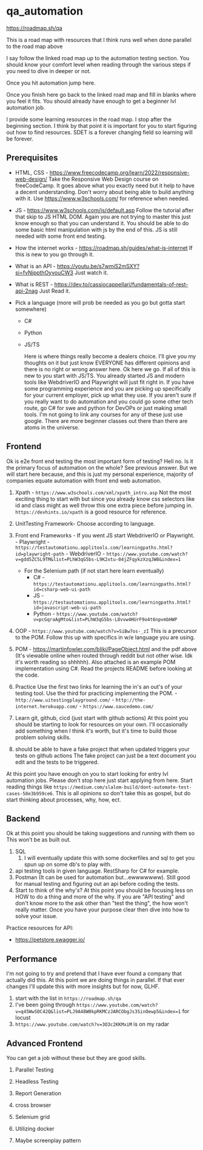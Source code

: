 # qa_automation

https://roadmap.sh/qa

  

This is a road map with resources that I think runs well when done parallel to the road map above

  

I say follow the linked road map up to the automation testing section. You should know your comfort level when reading through the various steps if you need to dive in deeper or not.

  

Once you hit automation jump here.

  

Once you finish here go back to the linked road map and fill in blanks where you feel it fits. You should already have enough to get a beginner lvl automation job.

  

I provide some learning resources in the road map. I stop after the beginning section. I think by that point it is important for you to start figuring out how to find resources. SDET is a forever changing field so learning will be forever.

  

## Prerequisites

-  HTML, CSS - https://www.freecodecamp.org/learn/2022/responsive-web-design/
	  Take the Responsive Web Design course on freeCodeCamp. It goes above what you exactly need but it help to have a decent understanding. Don't worry about being able to build anything with it. Use https://www.w3schools.com/ for reference when needed.

- JS - https://www.w3schools.com/js/default.asp
	  Follow the tutorial after that skip to JS HTML DOM. Again you are not trying to master this just know enough so that you can understand it. You should be able to do some basic html manipulation with js by the end of this. JS is still needed with some front end testing.

- How the internet works - https://roadmap.sh/guides/what-is-internet
		If this is new to you go through it.
- What is an API - https://youtu.be/s7wmiS2mSXY?si=fvNjppthOyvouCW3
		Just watch it. 
- What is REST - https://dev.to/cassiocappellari/fundamentals-of-rest-api-2nag
		Just Read it.

- Pick a language (more will prob be needed as you go but gotta start somewhere)
	- C#
	- Python
	- JS/TS

		Here is where things really become a dealers choice. I'll give you my thoughts on it but just know EVERYONE has different opinions and there is no right or wrong answer here. Ok here we go. If all of this is new to you start with JS/TS. You already started JS and modern tools like WebdriverIO and Playwright will just fit right in. If you have some programming experience and you are picking up specifically for your current employer, pick up what they use. If you aren't sure if you really want to do automation and you could go some other tech route, go C# for swe and python for DevOPs or just making small tools. I'm not going to link any courses for any of these just use google. There are more beginner classes out there than there are atoms in the universe. 



## Frontend
Ok is e2e front end testing the most important form of testing? Hell no. Is it the primary focus of automation on the whole? See previous answer. But we will start here because, and this is just my personal experience, majority of companies equate automation with front end web automation. 

1.  Xpath - `https://www.w3schools.com/xml/xpath_intro.asp`
		Not the most exciting thing to start with but since you already know css selectors like id and class might as well throw this one extra piece before jumping in.` https://devhints.io/xpath` is a good resource for reference. 
2. UnitTesting Framework- Choose according to language. 
3. Front end Frameworks - If you went JS start WebdriverIO or Playwright. 
		- Playwright - `https://testautomationu.applitools.com/learningpaths.html?id=playwright-path`
		- WebdriverIO - `https://www.youtube.com/watch?v=gdd5ZC5L9TM&list=PLhW3qG5bs-L9K2xtu-04jZFqykzXzqJW8&index=1`
	- For the Selenium path (if not start here learn eventually)
		- C# - `https://testautomationu.applitools.com/learningpaths.html?id=csharp-web-ui-path`
		- JS - `https://testautomationu.applitools.com/learningpaths.html?id=javascript-web-ui-path`
		- Python - `https://www.youtube.com/watch?v=pcGqraAgMto&list=PLhW3qG5bs-L8vvw4HUrF9o4t6npvmbHWP`

4. OOP - `https://www.youtube.com/watch?v=SiBw7os-_zI`
		This is a precursor to the POM. Follow this up with specifics in w/e language you are using.
5. POM - https://martinfowler.com/bliki/PageObject.html and the pdf above (It's viewable online when routed through reddit but not other wise. Idk it's worth reading so shhhhh). Also attached is an example POM implementation using C#. Read the projects README before looking at the code. 

6. Practice
		Use the first two links for learning the in's an out's of your testing tool. Use the third for practicing implementing the POM.
		- `http://www.uitestingplayground.com/`
		- `http://the-internet.herokuapp.com/`
		- `https://www.saucedemo.com/`

7. Learn git, github, cicd (just start with github actions)
		At this point you should be starting to look for resources on your own. I'll occasionally add something when I think it's worth, but it's time to build those problem solving skills.

8. should be able to have a fake project that when updated triggers your tests on github actions
		The fake project can just be a text document you edit and the tests to be triggered.

At this point you have enough on you to start looking for entry lvl automation jobs. Please don't stop here just start applying from here. Start reading things like `https://medium.com/slalom-build/dont-automate-test-cases-58e3b959ce6`. This is all opinions so don't take this as gospel, but do start thinking about processes, why, how, ect.

## Backend
Ok at this point you should be taking suggestions and running with them so This won't be as built out. 

1. SQL
	1. I will eventually update this with some dockerfiles and sql to get you spun up on some db's to play with.
2. api testing tools in given language. RestSharp for C# for example. 
3. Postman (It can be used for automation but...ewwwwwww). Still good for manual testing and figuring out an api before coding the tests. 
4. Start to think of the why's? 
		At this point you should be focusing less on HOW to do a thing and more of the why. If you are "API testing" and don't know more to the ask other than "test the thing", the how won't really matter. Once you have your purpose clear then dive into how to solve your issue. 

Practice resources for API:
- https://petstore.swagger.io/

## Performance
I'm not going to try and pretend that I have ever found a company that actually did this. At this point we are doing things in parallel. If that ever changes I'll update this with more insights but for now, GLHF. 

1. start with the list in `https://roadmap.sh/qa`
2. I've been going through `https://www.youtube.com/watch?v=q45WwSOC42Q&list=PLJ9A48W0kpRKMCzJARCObgJs3SinOewp5&index=1` for locust
3. `https://www.youtube.com/watch?v=3O3c2KKMxiM` is on my radar

## Advanced Frontend
You can get a job without these but they are good skills.

1. Parallel Testing

2. Headless Testing

3. Report Generation

4. cross browser

10. Selenium grid

11. Utilizing docker

12. Maybe screenplay pattern